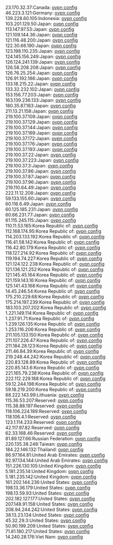 23.170.32.37:Canada: [ovpn config](vpn/23_170_32_37.ovpn)  
46.223.3.121:Germany: [ovpn config](vpn/46_223_3_121.ovpn)  
139.228.60.105:Indonesia: [ovpn config](vpn/139_228_60_105.ovpn)  
103.201.129.50:Japan: [ovpn config](vpn/103_201_129_50.ovpn)  
113.147.97.53:Japan: [ovpn config](vpn/113_147_97_53.ovpn)  
121.109.144.36:Japan: [ovpn config](vpn/121_109_144_36.ovpn)  
121.116.48.200:Japan: [ovpn config](vpn/121_116_48_200.ovpn)  
122.30.66.190:Japan: [ovpn config](vpn/122_30_66_190.ovpn)  
123.198.110.235:Japan: [ovpn config](vpn/123_198_110_235.ovpn)  
124.145.156.249:Japan: [ovpn config](vpn/124_145_156_249.ovpn)  
126.124.241.139:Japan: [ovpn config](vpn/126_124_241_139.ovpn)  
126.58.208.208:Japan: [ovpn config](vpn/126_58_208_208.ovpn)  
126.76.25.254:Japan: [ovpn config](vpn/126_76_25_254.ovpn)  
126.91.192.186:Japan: [ovpn config](vpn/126_91_192_186.ovpn)  
133.18.215.22:Japan: [ovpn config](vpn/133_18_215_22.ovpn)  
133.32.232.102:Japan: [ovpn config](vpn/133_32_232_102.ovpn)  
153.156.77.203:Japan: [ovpn config](vpn/153_156_77_203.ovpn)  
163.139.236.133:Japan: [ovpn config](vpn/163_139_236_133.ovpn)  
180.35.87.183:Japan: [ovpn config](vpn/180_35_87_183.ovpn)  
211.13.21.158:Japan: [ovpn config](vpn/211_13_21_158.ovpn)  
219.100.37.109:Japan: [ovpn config](vpn/219_100_37_109.ovpn)  
219.100.37.129:Japan: [ovpn config](vpn/219_100_37_129.ovpn)  
219.100.37.144:Japan: [ovpn config](vpn/219_100_37_144.ovpn)  
219.100.37.169:Japan: [ovpn config](vpn/219_100_37_169.ovpn)  
219.100.37.172:Japan: [ovpn config](vpn/219_100_37_172.ovpn)  
219.100.37.176:Japan: [ovpn config](vpn/219_100_37_176.ovpn)  
219.100.37.193:Japan: [ovpn config](vpn/219_100_37_193.ovpn)  
219.100.37.22:Japan: [ovpn config](vpn/219_100_37_22.ovpn)  
219.100.37.223:Japan: [ovpn config](vpn/219_100_37_223.ovpn)  
219.100.37.3:Japan: [ovpn config](vpn/219_100_37_3.ovpn)  
219.100.37.86:Japan: [ovpn config](vpn/219_100_37_86.ovpn)  
219.100.37.87:Japan: [ovpn config](vpn/219_100_37_87.ovpn)  
219.100.37.96:Japan: [ovpn config](vpn/219_100_37_96.ovpn)  
219.110.64.49:Japan: [ovpn config](vpn/219_110_64_49.ovpn)  
222.11.12.208:Japan: [ovpn config](vpn/222_11_12_208.ovpn)  
59.133.155.60:Japan: [ovpn config](vpn/59_133_155_60.ovpn)  
60.116.6.49:Japan: [ovpn config](vpn/60_116_6_49.ovpn)  
60.125.185.231:Japan: [ovpn config](vpn/60_125_185_231.ovpn)  
60.66.231.77:Japan: [ovpn config](vpn/60_66_231_77.ovpn)  
61.115.245.115:Japan: [ovpn config](vpn/61_115_245_115.ovpn)  
110.11.53.165:Korea Republic of: [ovpn config](vpn/110_11_53_165.ovpn)  
112.168.174.95:Korea Republic of: [ovpn config](vpn/112_168_174_95.ovpn)  
114.203.133.192:Korea Republic of: [ovpn config](vpn/114_203_133_192.ovpn)  
116.41.58.142:Korea Republic of: [ovpn config](vpn/116_41_58_142.ovpn)  
116.42.80.179:Korea Republic of: [ovpn config](vpn/116_42_80_179.ovpn)  
118.127.214.92:Korea Republic of: [ovpn config](vpn/118_127_214_92.ovpn)  
119.194.74.227:Korea Republic of: [ovpn config](vpn/119_194_74_227.ovpn)  
121.124.122.238:Korea Republic of: [ovpn config](vpn/121_124_122_238.ovpn)  
121.136.121.252:Korea Republic of: [ovpn config](vpn/121_136_121_252.ovpn)  
121.145.45.164:Korea Republic of: [ovpn config](vpn/121_145_45_164.ovpn)  
121.159.143.16:Korea Republic of: [ovpn config](vpn/121_159_143_16.ovpn)  
125.141.43.168:Korea Republic of: [ovpn config](vpn/125_141_43_168.ovpn)  
14.45.246.54:Korea Republic of: [ovpn config](vpn/14_45_246_54.ovpn)  
175.210.229.68:Korea Republic of: [ovpn config](vpn/175_210_229_68.ovpn)  
175.214.197.239:Korea Republic of: [ovpn config](vpn/175_214_197_239.ovpn)  
183.103.207.202:Korea Republic of: [ovpn config](vpn/183_103_207_202.ovpn)  
1.221.149.114:Korea Republic of: [ovpn config](vpn/1_221_149_114.ovpn)  
1.237.91.71:Korea Republic of: [ovpn config](vpn/1_237_91_71.ovpn)  
1.239.126.135:Korea Republic of: [ovpn config](vpn/1_239_126_135.ovpn)  
1.253.116.206:Korea Republic of: [ovpn config](vpn/1_253_116_206.ovpn)  
211.105.133.150:Korea Republic of: [ovpn config](vpn/211_105_133_150.ovpn)  
211.107.226.47:Korea Republic of: [ovpn config](vpn/211_107_226_47.ovpn)  
211.184.28.123:Korea Republic of: [ovpn config](vpn/211_184_28_123.ovpn)  
211.46.84.39:Korea Republic of: [ovpn config](vpn/211_46_84_39.ovpn)  
219.248.44.242:Korea Republic of: [ovpn config](vpn/219_248_44_242.ovpn)  
220.83.128.89:Korea Republic of: [ovpn config](vpn/220_83_128_89.ovpn)  
220.85.143.6:Korea Republic of: [ovpn config](vpn/220_85_143_6.ovpn)  
221.165.79.238:Korea Republic of: [ovpn config](vpn/221_165_79_238.ovpn)  
222.112.229.188:Korea Republic of: [ovpn config](vpn/222_112_229_188.ovpn)  
59.12.244.198:Korea Republic of: [ovpn config](vpn/59_12_244_198.ovpn)  
59.18.219.200:Korea Republic of: [ovpn config](vpn/59_18_219_200.ovpn)  
88.222.143.99:Lithuania: [ovpn config](vpn/88_222_143_99.ovpn)  
115.36.53.207:Reserved: [ovpn config](vpn/115_36_53_207.ovpn)  
115.38.88.197:Reserved: [ovpn config](vpn/115_38_88_197.ovpn)  
118.106.224.189:Reserved: [ovpn config](vpn/118_106_224_189.ovpn)  
118.106.4.1:Reserved: [ovpn config](vpn/118_106_4_1.ovpn)  
123.1.114.233:Reserved: [ovpn config](vpn/123_1_114_233.ovpn)  
42.117.97.82:Reserved: [ovpn config](vpn/42_117_97_82.ovpn)  
62.33.168.46:Reserved: [ovpn config](vpn/62_33_168_46.ovpn)  
81.89.127.66:Russian Federation: [ovpn config](vpn/81_89_127_66.ovpn)  
220.135.38.248:Taiwan: [ovpn config](vpn/220_135_38_248.ovpn)  
184.22.146.132:Thailand: [ovpn config](vpn/184_22_146_132.ovpn)  
86.97.164.81:United Arab Emirates: [ovpn config](vpn/86_97_164_81.ovpn)  
92.97.134.144:United Arab Emirates: [ovpn config](vpn/92_97_134_144.ovpn)  
151.226.130.105:United Kingdom: [ovpn config](vpn/151_226_130_105.ovpn)  
5.181.235.14:United Kingdom: [ovpn config](vpn/5_181_235_14.ovpn)  
5.181.235.142:United Kingdom: [ovpn config](vpn/5_181_235_142.ovpn)  
161.202.144.236:United States: [ovpn config](vpn/161_202_144_236.ovpn)  
198.13.36.179:United States: [ovpn config](vpn/198_13_36_179.ovpn)  
198.13.59.93:United States: [ovpn config](vpn/198_13_59_93.ovpn)  
202.182.127.177:United States: [ovpn config](vpn/202_182_127_177.ovpn)  
207.148.91.158:United States: [ovpn config](vpn/207_148_91_158.ovpn)  
208.94.244.242:United States: [ovpn config](vpn/208_94_244_242.ovpn)  
38.13.23.134:United States: [ovpn config](vpn/38_13_23_134.ovpn)  
45.32.29.3:United States: [ovpn config](vpn/45_32_29_3.ovpn)  
50.90.199.209:United States: [ovpn config](vpn/50_90_199_209.ovpn)  
71.81.180.217:United States: [ovpn config](vpn/71_81_180_217.ovpn)  
14.240.28.176:Viet Nam: [ovpn config](vpn/14_240_28_176.ovpn)  

